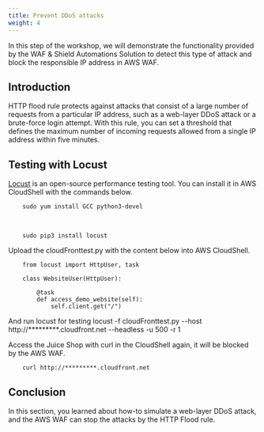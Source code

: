 ```yaml
---
title: Prevent DDoS attacks
weight: 4
---
```


In this step of the workshop, we will demonstrate the functionality provided by the WAF & Shield Automations Solution to detect this type of attack and block the responsible IP address in AWS WAF.

## Introduction
HTTP flood rule protects against attacks that consist of a large number of requests from a particular IP address, such as a web-layer DDoS attack or a brute-force login attempt. With this rule, you can set a threshold that defines the maximum number of incoming requests allowed from a single IP address within five minutes.

## Testing with Locust
[Locust](https://github.com/locustio/locust) is an open-source performance testing tool. You can install it in AWS CloudShell with the commands below.

        sudo yum install GCC python3-devel
<br>

        sudo pip3 install locust

Upload the cloudFronttest.py with the content below into AWS CloudShell.
        
        from locust import HttpUser, task

        class WebsiteUser(HttpUser):

            @task
            def access_demo_website(self):
                self.client.get("/")

And run locust for testing
        locust -f cloudFronttest.py --host http://*********.cloudfront.net --headless -u 500 -r 1

Access the Juice Shop with curl in the CloudShell again, it will be blocked by the AWS WAF.

        curl http://*********.cloudfront.net

## Conclusion
In this section, you learned about how-to simulate a web-layer DDoS attack, and the AWS WAF can stop the attacks by the HTTP Flood rule.